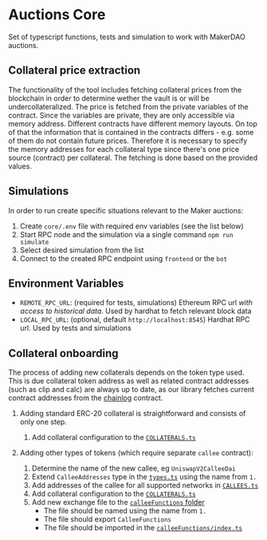 # Auctions Core

Set of typescript functions, tests and simulation to work with MakerDAO auctions.

## Collateral price extraction

The functionality of the tool includes fetching collateral prices from the blockchain in order to determine wether the vault is or will be undercollateralized.
The price is fetched from the private variables of the contract. Since the variables are private, they are only accessible via memory address. Different contracts have different memory layouts.
On top of that the information that is contained in the contracts differs - e.g. some of them do not contain future prices.
Therefore it is necessary to specify the memory addresses for each collateral type since there's one price source (contract) per collateral. The fetching is done based on the provided values.

## Simulations

In order to run create specific situations relevant to the Maker auctions:
1. Create `core/.env` file with required env variables (see the list below)
2. Start RPC node and the simulation via a single command `npm run simulate`
3. Select desired simulation from the list
4. Connect to the created RPC endpoint using `frontend` or the `bot`

## Environment Variables

- `REMOTE_RPC_URL`: (required for tests, simulations) Ethereum RPC url _with access to historical data_. Used by hardhat to fetch relevant block data
- `LOCAL_RPC_URL`: (optional, default `http://localhost:8545`) Hardhat RPC url. Used by tests and simulations

## Collateral onboarding

The process of adding new collaterals depends on the token type used. This is due collateral token address as well as related contract addresses (such as clip and calc) are always up to date, as our library fetches current contract addresses from the [chainlog](https://chainlog.makerdao.com) contract.

1. Adding standard ERC-20 collateral is straightforward and consists of only one step.

   1. Add collateral configuration to the [`COLLATERALS.ts`](./src/constants/COLLATERALS.ts)

2. Adding other types of tokens (which require separate `callee` contract):

    1. Determine the name of the new callee, eg `UniswapV2CalleeDai`
    2. Extend `CalleeAddresses` type in the [`types.ts`](./src/types.ts) using the name from `1.`
    3. Add addresses of the callee for all supported networks in [`CALLEES.ts`](./src/constants/CALLEES.ts)
    4. Add collateral configuration to the [`COLLATERALS.ts`](./src/constants/COLLATERALS.ts)
    5. Add new exchange file to the [`calleeFunctions` folder](./src/calleeFunctions)
        - The file should be named using the name from `1.`
        - The file should export `CalleeFunctions`
        - The file should be imported in the [`calleeFunctions/index.ts`](./src/calleeFunctions/index.ts)
